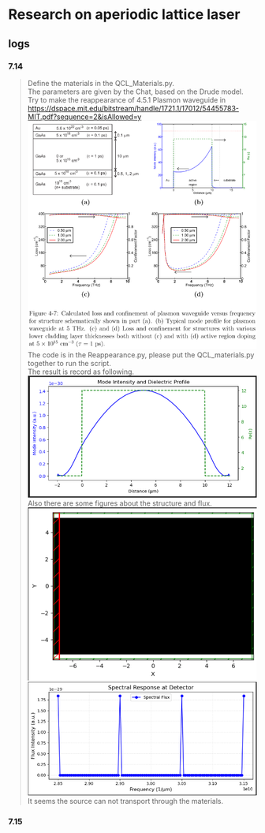 # Research on aperiodic lattice laser 
## logs

### 7.14  

> Define the materials in the QCL_Materials.py.  
 The parameters are given by the Chat, based on the Drude model.  
 Try to make the reappearance of 4.5.1 Plasmon waveguide in   
https://dspace.mit.edu/bitstream/handle/1721.1/17012/54455783-MIT.pdf?sequence=2&isAllowed=y
 ![alt text](image.png)  
 The code is in the Reappearance.py, please put the QCL_materials.py together to run the script.  
 The result is record as following.  
 ![alt text](image-1.png)  
 Also there are some figures about the structure and flux.  
 ![alt text](image-2.png)
 ![alt text](image-3.png)  
 It seems the source can not transport through the materials.

 ### 7.15